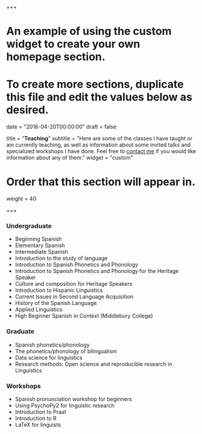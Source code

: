 +++
# An example of using the custom widget to create your own homepage section.
# To create more sections, duplicate this file and edit the values below as desired.

date = "2016-04-20T00:00:00"
draft = false

title = "**Teaching**"
subtitle = "Here are some of the classes I have taught or am currently teaching, as well as information about some invited talks and specialized workshops I have done. Feel free to [contact me](../#contact) if you would like information about any of them."
widget = "custom"

# Order that this section will appear in.
weight = 40

+++



<!--
<a href="https://jvcasillas.youcanbook.me/?noframe=true&skipHeaderFooter=true" data-ycbm-modal="true">here</a>
-->

### Undergraduate

- Beginning Spanish
- Elementary Spanish
- Intermediate Spanish
- Introduction to the study of language
- Introduction to Spanish Phonetics and Phonology
- Introduction to Spanish Phonetics and Phonology for the Heritage Speaker
- Culture and composition for Heritage Speakers
- Introduction to Hispanic Linguistics
- Current Issues in Second Language Acquisition
- History of the Spanish Language
- Applied Linguistics
- High Beginner Spanish in Context (Middlebury College)


### Graduate

- Spanish phonetics/phonology
- The phonetics/phonology of bilingualism
- Data science for linguistics
- Research methods: Open science and reproducible research in Linguistics


### Workshops

- Spanish pronunciation workshop for beginners
- Using PsychoPy2 for linguistic research
- Introduction to Praat
- Introduction to R
- LaTeX for linguists




